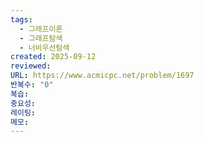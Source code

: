 ```yaml
---
tags:
  - 그래프이론
  - 그래프탐색
  - 너비우선탐색
created: 2025-09-12
reviewed:
URL: https://www.acmicpc.net/problem/1697
반복수: "0"
복습:
중요성:
레이팅:
메모:
---
```

